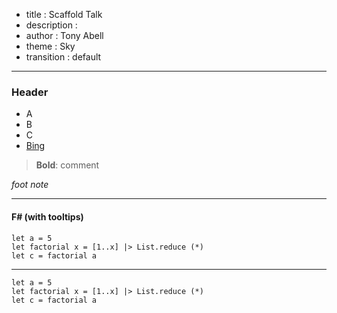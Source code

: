 - title : Scaffold Talk
- description : 
- author : Tony Abell
- theme : Sky
- transition : default

***

### Header

- A
- B
- C
- [Bing](http://www.bing.com/)


> **Bold**: comment

*foot note*

***

#### F# (with tooltips)

    let a = 5
    let factorial x = [1..x] |> List.reduce (*)
    let c = factorial a

---

    let a = 5
    let factorial x = [1..x] |> List.reduce (*)
    let c = factorial a



